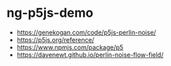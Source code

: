 # ng-p5js-demo

- https://genekogan.com/code/p5js-perlin-noise/
- https://p5js.org/reference/
- https://www.npmjs.com/package/p5
- https://davenewt.github.io/perlin-noise-flow-field/
